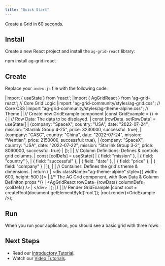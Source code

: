 ```yaml
--- 
title: "Quick Start" 
---
```


Create a Grid in 60 seconds.

<framework-specific-section frameworks="react">

## Install

Create a new React project and install the `ag-grid-react` library:

<snippet transform={false} language="bash">
npm install ag-grid-react
</snippet>

## Create

Replace your `index.js` file with the following code:

<snippet transform={false} language="jsx">
|import { useState } from 'react';
|import { AgGridReact } from 'ag-grid-react'; // Core Grid Logic
|import "ag-grid-community/styles/ag-grid.css"; // Core CSS
|import "ag-grid-community/styles/ag-theme-alpine.css"; // Theme
|
|// Create new GridExample component
|const GridExample = () => {
|  // Row Data: The data to be displayed.
|  const [rowData, setRowData] = useState([
|    {company: "SpaceX", country: "USA", date: "2022-07-24", mission: "Starlink Group 4-25", price: 3230000, successful: true},
|    {company: "CASC", country: "China", date: "2022-07-24", mission: "Wentian", price: 2150000, successful: true},
|    {company: "SpaceX", country: "USA", date: "2022-07-22", mission: "Starlink Group 3-2", price: 8060000, successful: true}
|  ]);
|  
|  // Column Definitions: Defines & controls grid columns.
|  const [colDefs] = useState([
|    { field: "mission" },
|    { field: "country" },
|    { field: "successful" },
|    { field: "date" },
|    { field: "price" },
|    { field: "company" }
|  ]);
|
|  // Container: Defines the grid's theme & dimensions.
|  return (
|    &lt;div className="ag-theme-alpine" style={{ width: 600, height: 500 }}>
|      {/* The AG Grid component, with Row Data & Column Definiton props */}
|      &lt;AgGridReact rowData={rowData} columnDefs={colDefs} />
|    &lt;/div>
|  );
|}
|
|// Render GridExample
|const root = createRoot(document.getElementById('root'));
|root.render(&lt;GridExample />);
</snippet>

</framework-specific-section>

## Run

When you run your application, you should see a basic grid with three rows:

<grid-example title='Quick Start Example' name='quick-start-example' type='generated' options='{ "exampleHeight": 201 }'></grid-example>

## Next Steps

- Read our [Introductory Tutorial](/deep-dive/).
- Watch our <a href="https://www.youtube.com/watch?v=&list=PLsZlhayVgqNwHNHeqpCkSgdRV08xrKtzW" target="_blank">Video Tutorials</a>.

